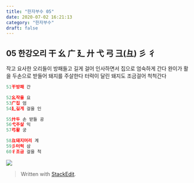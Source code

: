```yaml
---
title: "한자부수 05"
date: 2020-07-02 16:21:13
category: "한자부수"
draft: false
---
```

## 05 한강오리 干 幺 广 廴 廾 弋 弓 彐(彑) 彡 彳
작고 요사한 오리들이  방패들고 길게 걸어 인사하면서  집으로 엄숙하게 간다
완이가 활을 두손으로 받들어  돼지를 주살한다
터럭이 달린 돼지도 조금걸어 척척간다
```js
51干방패 간

52幺작을 요
53广집 엄
54廴길게 걸을 인

55廾두 손 받들 공
56弋주살 익
57弓활 궁

58彑돼지머리 계
59彡터럭 삼
60彳조금 걸을 척
```

![](https://i.ibb.co/410CyRQ/2020-07-03-2-39-13.png )

> Written with [StackEdit](https://stackedit.io/).
<!--stackedit_data:
eyJoaXN0b3J5IjpbLTExMjAzNTg1OCwxODQ2MDA0MzAxXX0=
-->